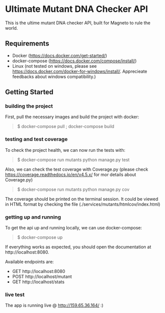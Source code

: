 # Ultimate Mutant DNA Checker API

This is the ultime mutant DNA checker API, built for Magneto to rule the world.

## Requirements

- Docker (https://docs.docker.com/get-started/)
- docker-compose (https://docs.docker.com/compose/install/)
- Linux (not tested on windows, please see https://docs.docker.com/docker-for-windows/install/. Apprecieate feedbacks about windows compatibility.)

## Getting Started

### building the project

First, pull the necessary images and build the project with docker:

> $ docker-compose pull ;  docker-compose build

### testing and test coverage
To check the project health, we can now run the tests with:

> $ docker-compose run mutants python manage.py test

Also, we can check the test coverage with Coverage.py (please check https://coverage.readthedocs.io/en/v4.5.x/ for mor details about Coverage.py)

> $ docker-compose run mutants python manage.py cov

The coverage should be printed on the terminal session. It could be viewed in HTML format by checking the file (./services/mutants/htmlcov/index.html)

### getting up and running

To get the api up and running locally, we can use docker-compose:

> $ docker-compose up

If everything works as expected, you should open the documentation at http://localhost:8080.

Available endpoints are:
- GET http://localhost:8080
- POST http://localhost/mutant
- GET http://localhost/stats

### live test

The app is running live @ http://159.65.36.164/ :)
